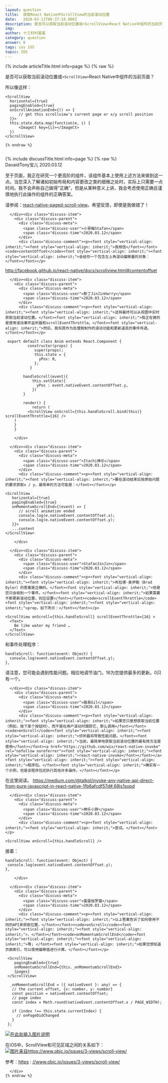 ```yaml
---
layout: question
title:  获取React Native中ScrollView的当前滚动位置
date:   2020-03-12T06:37:18.000Z
description: 是否可以获取当前滚动位置或<ScrollView>React Native中组件的当前页面？所以像这样：<ScrollView  horizon...
img: 
author: 十三村村蛋蛋
category: question
answer: 8
tags: ios IOS
topic: IOS
---
```

<div class="article-root">
  <div class="article">
    {% include articleTitle.html info=page %}
    {% raw %}
    <div class="article-content"><p><font style="vertical-align: inherit;"><font style="vertical-align: inherit;">是否可以获取当前滚动位置或</font></font><code>&lt;ScrollView&gt;</code><font style="vertical-align: inherit;"><font style="vertical-align: inherit;">React Native中组件</font><font style="vertical-align: inherit;">的当前页面</font><font style="vertical-align: inherit;">？</font></font></p>

<p><font style="vertical-align: inherit;"><font style="vertical-align: inherit;">所以像这样：</font></font></p>

<pre><code>&lt;ScrollView<font></font>
  horizontal={true}<font></font>
  pagingEnabled={true}<font></font>
  onScrollAnimationEnd={() =&gt; { <font></font>
      // get this scrollview's current page or x/y scroll position<font></font>
  }}&gt;<font></font>
  this.state.data.map(function(e, i) { <font></font>
      &lt;ImageCt key={i}&gt;&lt;/ImageCt&gt; <font></font>
  })<font></font>
&lt;/ScrollView&gt;<font></font>
</code></pre></div>
    {% endraw %}
  </div>
  <p style="height: 0;width:0;overflow: hidden;"> 第999篇《获取React Native中ScrollView的当前滚动位置》来自Winter(https://github.com/aiyld/aiyld.github.io)的站点</p>
  <div class="discuss-wrapper">
    {% include discussTitle.html info=page %}
    {% raw %}
    <div class="discuss-item">
        <div class="discuss-parent">
          <div class="discuss-meta">
            <span class="discuss-user">DavaidTony宝儿</span>
            <span class="discuss-time">2020.03.12</span>
          </div>
          <div class="discuss-comment"><p><font style="vertical-align: inherit;"><font style="vertical-align: inherit;">至于页面，我正在研究一个更高阶的组件，该组件基本上使用上述方法来做到这一点。</font><font style="vertical-align: inherit;">当您深入了解诸如初始布局和内容更改之类的细微之处时，实际上只需要一点时间。</font><font style="vertical-align: inherit;">我不会声称自己做得“正确”，但是从某种意义上讲，我会考虑使用正确且谨慎地执行此操作的组件的正确答案。</font></font></p>

<p><font style="vertical-align: inherit;"><font style="vertical-align: inherit;">请参阅：</font></font><a href="https://github.com/rreusser/react-native-paged-scroll-view" rel="nofollow"><font style="vertical-align: inherit;"><font style="vertical-align: inherit;">react-native-paged-scroll-view</font></font></a><font style="vertical-align: inherit;"><font style="vertical-align: inherit;">。</font><font style="vertical-align: inherit;">希望反馈，即使是我做错了！</font></font></p></div>
        </div>
        
      </div><div class="discuss-item">
        <div class="discuss-parent">
          <div class="discuss-meta">
            <span class="discuss-user">小哥梅Stafan</span>
            <span class="discuss-time">2020.03.12</span>
          </div>
          <div class="discuss-comment"><p><font style="vertical-align: inherit;"><font style="vertical-align: inherit;">我相信</font></font><code>contentOffset</code><font style="vertical-align: inherit;"><font style="vertical-align: inherit;">会给你一个包含左上角滚动偏移量的对象：</font></font></p>

<p><a href="http://facebook.github.io/react-native/docs/scrollview.html#contentoffset" rel="nofollow"><font style="vertical-align: inherit;"><font style="vertical-align: inherit;">http://facebook.github.io/react-native/docs/scrollview.html#contentoffset</font></font></a></p></div>
        </div>
        
      </div><div class="discuss-item">
        <div class="discuss-parent">
          <div class="discuss-meta">
            <span class="discuss-user">斯丁JinJinHarry</span>
            <span class="discuss-time">2020.03.12</span>
          </div>
          <div class="discuss-comment"><p><font style="vertical-align: inherit;"><font style="vertical-align: inherit;">这样最终可以从视图中实时获取当前滚动位置。</font><font style="vertical-align: inherit;">我正在做的是使用滚动事件监听器和scrollEventThrottle。</font><font style="vertical-align: inherit;">然后，我将其作为处理我制作的滚动功能和更新道具的事件传递。</font></font></p>

<pre><code> export default class Anim extends React.Component {<font></font>
          constructor(props) {<font></font>
             super(props);<font></font>
             this.state = {<font></font>
               yPos: 0,<font></font>
             };<font></font>
           }<font></font>
<font></font>
        handleScroll(event){<font></font>
            this.setState({<font></font>
              yPos : event.nativeEvent.contentOffset.y,<font></font>
            })<font></font>
        }<font></font>
<font></font>
        render() {<font></font>
            return (<font></font>
          &lt;ScrollView onScroll={this.handleScroll.bind(this)} scrollEventThrottle={16} /&gt;<font></font>
    )<font></font>
    }<font></font>
    }<font></font>
</code></pre></div>
        </div>
        
      </div><div class="discuss-item">
        <div class="discuss-parent">
          <div class="discuss-meta">
            <span class="discuss-user">Itachi神乐</span>
            <span class="discuss-time">2020.03.12</span>
          </div>
          <div class="discuss-comment"><p><font style="vertical-align: inherit;"><font style="vertical-align: inherit;">要在滚动结束后按原始问题的要求获取x / y，最简单的方法可能是：</font></font></p>

<pre><code>&lt;ScrollView<font></font>
   horizontal={true}<font></font>
   pagingEnabled={true}<font></font>
   onMomentumScrollEnd={(event) =&gt; { <font></font>
      // scroll animation ended<font></font>
      console.log(e.nativeEvent.contentOffset.x);<font></font>
      console.log(e.nativeEvent.contentOffset.y);<font></font>
   }}&gt;<font></font>
   ...content<font></font>
&lt;/ScrollView&gt;<font></font>
</code></pre></div>
        </div>
        
      </div><div class="discuss-item">
        <div class="discuss-parent">
          <div class="discuss-meta">
            <span class="discuss-user">StafanJinJin</span>
            <span class="discuss-time">2020.03.12</span>
          </div>
          <div class="discuss-comment"><p><font style="vertical-align: inherit;"><font style="vertical-align: inherit;">布拉德·奥伊勒（Brad Oyler）的答案是正确的。</font><font style="vertical-align: inherit;">但是您只会收到一个事件。</font><font style="vertical-align: inherit;">如果需要不断更新滚动位置，则应设置</font></font><code>scrollEventThrottle</code><font style="vertical-align: inherit;"><font style="vertical-align: inherit;">prop，如下所示：</font></font></p>

<pre><code>&lt;ScrollView onScroll={this.handleScroll} scrollEventThrottle={16} &gt;<font></font>
  &lt;Text&gt;<font></font>
    Be like water my friend …<font></font>
  &lt;/Text&gt;<font></font>
&lt;/ScrollView&gt;<font></font>
</code></pre>

<p><font style="vertical-align: inherit;"><font style="vertical-align: inherit;">和事件处理程序：</font></font></p>

<pre><code>handleScroll: function(event: Object) {<font></font>
  console.log(event.nativeEvent.contentOffset.y);<font></font>
},<font></font>
</code></pre>

<p><font style="vertical-align: inherit;"><font style="vertical-align: inherit;">请注意，您可能会遇到性能问题。</font><font style="vertical-align: inherit;">相应地调节油门。</font><font style="vertical-align: inherit;">16为您提供最多的更新。</font><font style="vertical-align: inherit;">0只有一个。</font></font></p></div>
        </div>
        
      </div><div class="discuss-item">
        <div class="discuss-parent">
          <div class="discuss-meta">
            <span class="discuss-user">路易Gil</span>
            <span class="discuss-time">2020.03.12</span>
          </div>
          <div class="discuss-comment"><p><font style="vertical-align: inherit;"><font style="vertical-align: inherit;">如果您只是想获取当前位置（例如，按下某个按钮时），而不是在用户滚动时跟踪它，那么调用</font></font><code>onScroll</code><font style="vertical-align: inherit;"><font style="vertical-align: inherit;">侦听器将导致性能问题。</font><font style="vertical-align: inherit;">当前，最简单地获取当前滚动位置的最有效方法是使用</font></font><a href="https://github.com/wix/react-native-invoke" rel="nofollow noreferrer"><font style="vertical-align: inherit;"><font style="vertical-align: inherit;">react-native-invoke</font></font></a><font style="vertical-align: inherit;"><font style="vertical-align: inherit;">程序包。</font><font style="vertical-align: inherit;">确实有一个示例，但是该程序包还执行其他许多操作。</font></font></p>

<p><font style="vertical-align: inherit;"><font style="vertical-align: inherit;">在这里阅读。
</font></font><a href="https://medium.com/@talkol/invoke-any-native-api-directly-from-pure-javascript-in-react-native-1fb6afcdf57d#.68ls1sopd" rel="nofollow noreferrer"><font style="vertical-align: inherit;"><font style="vertical-align: inherit;">https://medium.com/@talkol/invoke-any-native-api-direct-from-pure-javascript-in-react-native-1fb6afcdf57d#.68ls1sopd</font></font></a></p></div>
        </div>
        
      </div><div class="discuss-item">
        <div class="discuss-parent">
          <div class="discuss-meta">
            <span class="discuss-user">神乐小胖</span>
            <span class="discuss-time">2020.03.12</span>
          </div>
          <div class="discuss-comment"><p><font style="vertical-align: inherit;"><font style="vertical-align: inherit;">尝试。</font></font></p>

<pre><code>&lt;ScrollView onScroll={this.handleScroll} /&gt;
</code></pre>

<p><font style="vertical-align: inherit;"><font style="vertical-align: inherit;">接着： </font></font></p>

<pre><code>handleScroll: function(event: Object) {<font></font>
 console.log(event.nativeEvent.contentOffset.y);<font></font>
},<font></font>
</code></pre></div>
        </div>
        
      </div><div class="discuss-item">
        <div class="discuss-parent">
          <div class="discuss-meta">
            <span class="discuss-user">蛋蛋伽罗猿</span>
            <span class="discuss-time">2020.03.12</span>
          </div>
          <div class="discuss-comment"><p><font style="vertical-align: inherit;"><font style="vertical-align: inherit;">以上答案告诉了如何使用不同的API来获取位置，</font></font><code>onScroll</code><font style="vertical-align: inherit;"><font style="vertical-align: inherit;">，</font></font><code>onMomentumScrollEnd</code><font style="vertical-align: inherit;"><font style="vertical-align: inherit;">等; </font><font style="vertical-align: inherit;">如果您想知道页面索引，可以使用偏移值进行计算。</font></font></p>

<pre><code> &lt;ScrollView <font></font>
    pagingEnabled={true}<font></font>
    onMomentumScrollEnd={this._onMomentumScrollEnd}&gt;<font></font>
    {pages}<font></font>
 &lt;/ScrollView&gt; <font></font>
<font></font>
  _onMomentumScrollEnd = ({ nativeEvent }: any) =&gt; {<font></font>
   // the current offset, {x: number, y: number} <font></font>
   const position = nativeEvent.contentOffset; <font></font>
   // page index <font></font>
   const index = Math.round(nativeEvent.contentOffset.x / PAGE_WIDTH);<font></font>
<font></font>
   if (index !== this.state.currentIndex) {<font></font>
     // onPageDidChanged<font></font>
   }<font></font>
 };<font></font>
</code></pre>

<p><a href="https://i.stack.imgur.com/v1ZR4.png" rel="nofollow noreferrer"><img src="https://i.stack.imgur.com/v1ZR4.png" alt="在此处输入图片说明"></a></p>

<p><font style="vertical-align: inherit;"><font style="vertical-align: inherit;">在iOS中，ScrollView和可见区域之间的关系如下： 
</font></font><a href="https://i.stack.imgur.com/Xghjp.png" rel="nofollow noreferrer"><img src="https://i.stack.imgur.com/Xghjp.png" alt="图片来自https://www.objc.io/issues/3-views/scroll-view/ "></a></p>

<p><font style="vertical-align: inherit;"><font style="vertical-align: inherit;">参考：</font><a href="https://www.objc.io/issues/3-views/scroll-view/" rel="nofollow noreferrer"><font style="vertical-align: inherit;">https</font></a><font style="vertical-align: inherit;"> : </font></font><a href="https://www.objc.io/issues/3-views/scroll-view/" rel="nofollow noreferrer"><font style="vertical-align: inherit;"><font style="vertical-align: inherit;">//www.objc.io/issues/3-views/scroll-view/</font></font></a></p></div>
        </div>
        
      </div>
    {% endraw %}
  </div>
<div>
